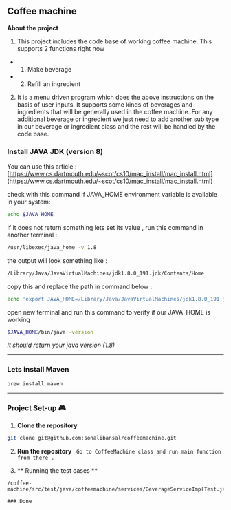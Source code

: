 ## Coffee machine

**About the project**
1. This project includes the code base of working coffee machine. This supports 2 functions right now
- 1. Make beverage
- 2. Refill an ingredient

2. It is a menu driven program which does the above instructions on the basis of user inputs. It supports some kinds of beverages and ingredients that will be generally used in the coffee machine. For any additional beverage or ingredient we just need to add another sub type in our beverage or ingredient class and the rest will be handled by the code base.


### Install JAVA JDK (version 8)
You can use this article : [https://www.cs.dartmouth.edu/~scot/cs10/mac_install/mac_install.html](https://www.cs.dartmouth.edu/~scot/cs10/mac_install/mac_install.html)

check with this command if JAVA_HOME environment variable is available in your system:
```sh
echo $JAVA_HOME
```
If it does not return something lets set its value , run this command in another terminal :
```sh
/usr/libexec/java_home -v 1.8
```
the output will look something like :
```sh
/Library/Java/JavaVirtualMachines/jdk1.8.0_191.jdk/Contents/Home
```
copy this and replace the path in command below :
```sh
echo 'export JAVA_HOME=/Library/Java/JavaVirtualMachines/jdk1.8.0_191.jdk/Contents/Home' >> ~/.bash_profile
```
open new terminal and run this command to verify if our JAVA_HOME is working
```sh
$JAVA_HOME/bin/java -version
```
*It should return your java version (1.8)*

---
### Lets install Maven

    brew install maven
---

###  Project Set-up 🎮

1. **Clone the repository**
```sh
git clone git@github.com:sonalibansal/coffeemachine.git
```
2. **Run the repository**
``` Go to CoffeeMachine class and run main function from there .```

3. ** Running the test cases **
``` Integration tests are written for this code base which you can find inside \n 
/coffee-machine/src/test/java/coffeemachine/services/BeverageServiceImplTest.java```

### Done




